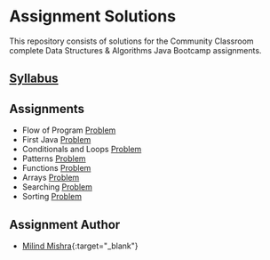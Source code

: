 # Assignment Solutions

This repository consists of solutions for the Community Classroom complete Data Structures & Algorithms Java Bootcamp assignments.

## [Syllabus](SYLLABUS.md)

## Assignments

- Flow of Program [Problem](assignments/1-flow-of-program.md)
- First Java [Problem](assignments/2-first-java.md)
- Conditionals and Loops [Problem](assignments/3-conditionals-loops.md)
- Patterns [Problem](assignments/patterns.md)
- Functions [Problem](assignments/4-functions.md)
- Arrays [Problem](assignments/5-arrays.md)
- Searching [Problem](assignments/6-searching.md)
- Sorting [Problem](assignments/7-sorting.md)


## Assignment Author 

- [Milind Mishra](https://milind.bio.link){:target="_blank"}